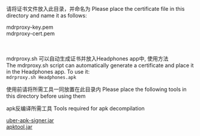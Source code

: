 请将证书文件放入此目录，并命名为
Please place the certificate file in this directory and name it as follows:

mdrproxy-key.pem <br />
mdrproxy-cert.pem
<br />
<br />
<br />

mdrproxy.sh 可以自动生成证书并放入Headphones app中, 使用方法<br />
The mdrproxy.sh script can automatically generate a certificate and place it in the Headphones app. To use it:<br />
`mdrproxy.sh Headphones.apk`

使用前请将所需工具一同放置在此目录内
Please place the following tools in this directory before using them

apk反编译所需工具
Tools required for apk decompilation

[uber-apk-signer.jar](https://github.com/patrickfav/uber-apk-signer) <br />
[apktool.jar](https://github.com/iBotPeaches/Apktool)